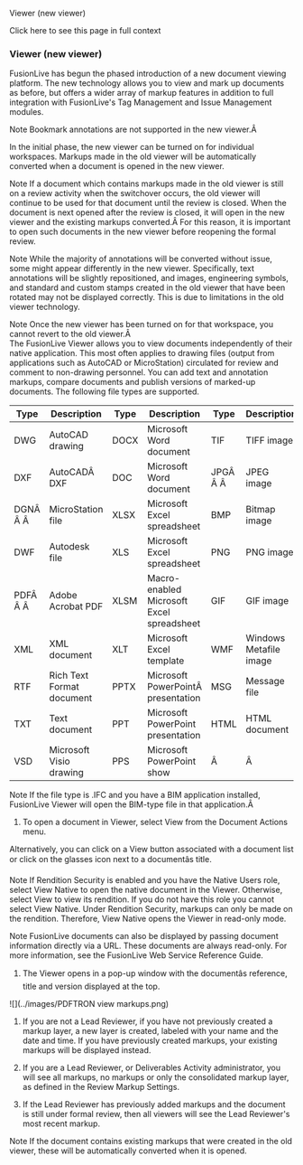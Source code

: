 Viewer (new viewer)

Click here to see this page in full context

###  Viewer (new viewer)

FusionLive has begun the phased introduction of a new document viewing
platform. The new technology allows you to view and mark up documents as
before, but offers a wider array of markup features in addition to full
integration with FusionLive's Tag Management and Issue Management modules.

Note  Bookmark annotations are not supported in the new viewer.Â

In the initial phase, the new viewer can be turned on for individual
workspaces. Markups made in the old viewer will be automatically converted
when a document is opened in the new viewer.

Note  If a document which contains markups made in the old viewer is still on
a review activity when the switchover occurs, the old viewer will continue to
be used for that document until the review is closed. When the document is
next opened after the review is closed, it will open in the new viewer and the
existing markups converted.Â For this reason, it is important to open such
documents in the new viewer before reopening the formal review.

Note  While the majority of annotations will be converted without issue, some
might appear differently in the new viewer. Specifically, text annotations
will be slightly repositioned, and images, engineering symbols, and standard
and custom stamps created in the old viewer that have been rotated may not be
displayed correctly. This is due to limitations in the old viewer technology.

Note  Once the new viewer has been turned on for that workspace, you cannot
revert to the old viewer.Â  
The FusionLive Viewer allows you to view documents independently of their
native application. This most often applies to drawing files (output from
applications such as AutoCAD or MicroStation) circulated for review and
comment to non-drawing personnel. You can add text and annotation markups,
compare documents and publish versions of marked-up documents. The following
file types are supported.

Type  |  Description  |  Type  |  Description  |  Type  |  Description   
---|---|---|---|---|---  
DWG  |  AutoCAD drawing  |  DOCX  |  Microsoft Word document  |  TIF  |  TIFF image   
DXF  |  AutoCADÂ DXF  |  DOC  |  Microsoft Word document  |  JPGÂ Â Â  |  JPEG image   
DGNÂ Â Â  |  MicroStation file  |  XLSX  |  Microsoft Excel spreadsheet  |  BMP  |  Bitmap image   
DWF  |  Autodesk file  |  XLS  |  Microsoft Excel spreadsheet  |  PNG  |  PNG image   
PDFÂ Â Â  |  Adobe Acrobat PDF  |  XLSM  |  Macro-enabled Microsoft Excel spreadsheet  |  GIF  |  GIF image   
XML  |  XML document  |  XLT  |  Microsoft Excel template  |  WMF  |  Windows Metafile image   
RTF  |  Rich Text Format document  |  PPTX  |  Microsoft PowerPointÂ presentation  |  MSG  |  Message file   
TXT  |  Text document  |  PPT  |  Microsoft PowerPoint presentation  |  HTML  |  HTML document   
VSD  |  Microsoft Visio drawing  |  PPS  |  Microsoft PowerPoint show  |  Â  |  Â   
  
  
Note  If the file type is .IFC and you have a BIM application installed,
FusionLive Viewer will open the BIM-type file in that application.Â

  1. To open a document in Viewer, select View from the Document Actions menu. 

Alternatively, you can click on a View button associated with a document list
or click on the glasses icon next to a documentâs title.

Note  If Rendition Security is enabled and you have the Native Users role,
select View Native to open the native document in the Viewer. Otherwise,
select View to view its rendition. If you do not have this role you cannot
select View Native. Under Rendition Security, markups can only be made on the
rendition. Therefore, View Native opens the Viewer in read-only mode.

Note  FusionLive documents can also be displayed by passing document
information directly via a URL. These documents are always read-only. For more
information, see the FusionLive Web Service Reference Guide.

  1. The Viewer opens in a pop-up window with the documentâs reference, title and version displayed at the top. 

![](../images/PDFTRON view markups.png)

  1. If you are not a Lead Reviewer, if you have not previously created a markup layer, a new layer is created, labeled with your name and the date and time. If you have previously created markups, your existing markups will be displayed instead. 

  1. If you are a Lead Reviewer, or Deliverables Activity administrator, you will see all markups, no markups or only the consolidated markup layer, as defined in the Review Markup Settings. 
  2. If the Lead Reviewer has previously added markups and the document is still under formal review, then all viewers will see the Lead Reviewer's most recent markup. 

Note  If the document contains existing markups that were created in the old
viewer, these will be automatically converted when it is opened.

